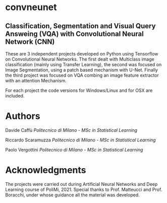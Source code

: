 # convneunet
## Classification, Segmentation and Visual Query Answeing (VQA) with Convolutional Neural Network (CNN)

These are 3 independent projects developed on Python using Tensorflow on Convolutional Neural Networks. 
The first dealt with Multiclass image classification (mainly using Transfer Learning), the second was focused on Image Segmentation, using a patch based mechanism with U-Net. Finally the third project was focused on VQA combing an image feature extractor with an attention Mechanism.

For each project the code versions for Windows/Linux and for OSX are included.

# Authors
Davide Caffù  *Politecnico di Milano - MSc in Statistical Learning*

Riccardo Scaramuzza   *Politecnico di Milano - MSc in Statistical Learning*

Paolo Vergottini      *Politecnico di Milano - MSc in Statistical Learning*

# Acknowledgments

The projects were carried out during Artificial Neural Networks and Deep Learning course of PoliMi, 2021.
Special thanks to Prof. Matteucci and Prof. Boracchi, under whose guidance all the material was developed.
